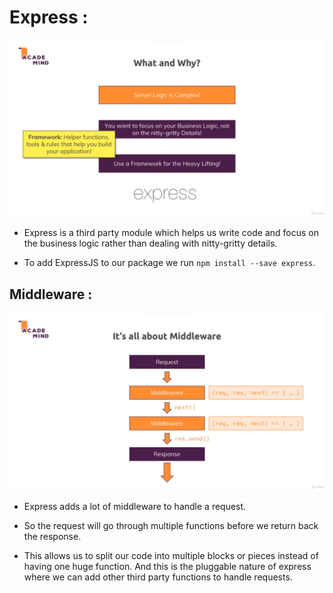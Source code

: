 # Express :

![](2022-02-18-14-30-41.png)

* Express is a third party module which helps us write  code and focus on the business logic rather than dealing with nitty-gritty details.

* To add ExpressJS to our package we run `npm install --save express`.


## Middleware : 

![](2022-02-18-14-49-32.png)

* Express adds a lot of middleware to handle a request.

* So the request will go through multiple functions before we return back the response.

* This allows us to split our code into multiple blocks or pieces instead of having one huge function. And this is the pluggable nature of express where we can add other third party functions to handle requests.
